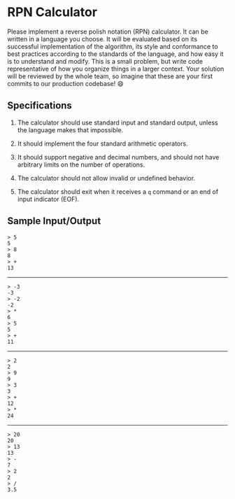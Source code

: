 # RPN Calculator

Please implement a reverse polish notation (RPN) calculator.  It can be written
in a language you choose. It will be evaluated based on its
successful implementation of the algorithm, its style and conformance to best
practices according to the standards of the language, and how easy it is to
understand and modify. This is a small problem, but write code representative
of how you organize things in a larger context.
Your solution will be reviewed by the whole team, so imagine that these are your
first commits to our production codebase! :smile:

## Specifications

1. The calculator should use standard input and standard output, unless the
   language makes that impossible.

2. It should implement the four standard arithmetic operators.

3. It should support negative and decimal numbers, and should not have
   arbitrary limits on the number of operations.

4. The calculator should not allow invalid or undefined behavior.

5. The calculator should exit when it receives a `q` command or an end of input 
   indicator (EOF).


## Sample Input/Output

    > 5 
    5
    > 8
    8
    > +
    13

---

    > -3
    -3
    > -2
    -2
    > *
    6
    > 5
    5
    > +
    11

---

    > 2
    2
    > 9
    9
    > 3
    3 
    > +
    12 
    > *
    24

---

    > 20
    20
    > 13
    13
    > -
    7
    > 2
    2
    > / 
    3.5